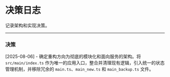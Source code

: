 # 决策日志

记录架构和实现决策。

---

### 决策

[2025-08-06] - 确定重构方向为彻底的模块化和面向服务的架构。将 `src/main/index.ts` 作为唯一的应用入口，整合并清理现有逻辑，引入统一的状态管理机制，并移除冗余的 `main.ts`、`main_new.ts` 和 `main_backup.ts` 文件。
